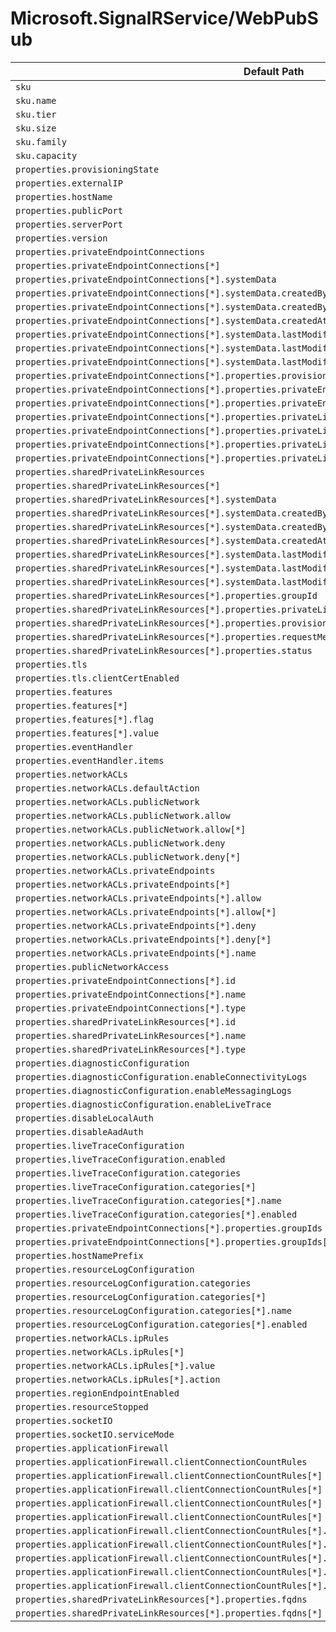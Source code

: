 # Microsoft.SignalRService/WebPubSub

| Default Path | Alias |
|---|---|
| `sku` | `Microsoft.SignalRService/webPubSub/sku` |
| `sku.name` | `Microsoft.SignalRService/webPubSub/sku.name` |
| `sku.tier` | `Microsoft.SignalRService/webPubSub/sku.tier` |
| `sku.size` | `Microsoft.SignalRService/webPubSub/sku.size` |
| `sku.family` | `Microsoft.SignalRService/webPubSub/sku.family` |
| `sku.capacity` | `Microsoft.SignalRService/webPubSub/sku.capacity` |
| `properties.provisioningState` | `Microsoft.SignalRService/webPubSub/provisioningState` |
| `properties.externalIP` | `Microsoft.SignalRService/webPubSub/externalIP` |
| `properties.hostName` | `Microsoft.SignalRService/webPubSub/hostName` |
| `properties.publicPort` | `Microsoft.SignalRService/webPubSub/publicPort` |
| `properties.serverPort` | `Microsoft.SignalRService/webPubSub/serverPort` |
| `properties.version` | `Microsoft.SignalRService/webPubSub/version` |
| `properties.privateEndpointConnections` | `Microsoft.SignalRService/webPubSub/privateEndpointConnections` |
| `properties.privateEndpointConnections[*]` | `Microsoft.SignalRService/webPubSub/privateEndpointConnections[*]` |
| `properties.privateEndpointConnections[*].systemData` | `Microsoft.SignalRService/webPubSub/privateEndpointConnections[*].systemData` |
| `properties.privateEndpointConnections[*].systemData.createdBy` | `Microsoft.SignalRService/webPubSub/privateEndpointConnections[*].systemData.createdBy` |
| `properties.privateEndpointConnections[*].systemData.createdByType` | `Microsoft.SignalRService/webPubSub/privateEndpointConnections[*].systemData.createdByType` |
| `properties.privateEndpointConnections[*].systemData.createdAt` | `Microsoft.SignalRService/webPubSub/privateEndpointConnections[*].systemData.createdAt` |
| `properties.privateEndpointConnections[*].systemData.lastModifiedBy` | `Microsoft.SignalRService/webPubSub/privateEndpointConnections[*].systemData.lastModifiedBy` |
| `properties.privateEndpointConnections[*].systemData.lastModifiedByType` | `Microsoft.SignalRService/webPubSub/privateEndpointConnections[*].systemData.lastModifiedByType` |
| `properties.privateEndpointConnections[*].systemData.lastModifiedAt` | `Microsoft.SignalRService/webPubSub/privateEndpointConnections[*].systemData.lastModifiedAt` |
| `properties.privateEndpointConnections[*].properties.provisioningState` | `Microsoft.SignalRService/webPubSub/privateEndpointConnections[*].provisioningState` |
| `properties.privateEndpointConnections[*].properties.privateEndpoint` | `Microsoft.SignalRService/webPubSub/privateEndpointConnections[*].privateEndpoint` |
| `properties.privateEndpointConnections[*].properties.privateEndpoint.id` | `Microsoft.SignalRService/webPubSub/privateEndpointConnections[*].privateEndpoint.id` |
| `properties.privateEndpointConnections[*].properties.privateLinkServiceConnectionState` | `Microsoft.SignalRService/webPubSub/privateEndpointConnections[*].privateLinkServiceConnectionState` |
| `properties.privateEndpointConnections[*].properties.privateLinkServiceConnectionState.status` | `Microsoft.SignalRService/webPubSub/privateEndpointConnections[*].privateLinkServiceConnectionState.status` |
| `properties.privateEndpointConnections[*].properties.privateLinkServiceConnectionState.description` | `Microsoft.SignalRService/webPubSub/privateEndpointConnections[*].privateLinkServiceConnectionState.description` |
| `properties.privateEndpointConnections[*].properties.privateLinkServiceConnectionState.actionsRequired` | `Microsoft.SignalRService/webPubSub/privateEndpointConnections[*].privateLinkServiceConnectionState.actionsRequired` |
| `properties.sharedPrivateLinkResources` | `Microsoft.SignalRService/webPubSub/sharedPrivateLinkResources` |
| `properties.sharedPrivateLinkResources[*]` | `Microsoft.SignalRService/webPubSub/sharedPrivateLinkResources[*]` |
| `properties.sharedPrivateLinkResources[*].systemData` | `Microsoft.SignalRService/webPubSub/sharedPrivateLinkResources[*].systemData` |
| `properties.sharedPrivateLinkResources[*].systemData.createdBy` | `Microsoft.SignalRService/webPubSub/sharedPrivateLinkResources[*].systemData.createdBy` |
| `properties.sharedPrivateLinkResources[*].systemData.createdByType` | `Microsoft.SignalRService/webPubSub/sharedPrivateLinkResources[*].systemData.createdByType` |
| `properties.sharedPrivateLinkResources[*].systemData.createdAt` | `Microsoft.SignalRService/webPubSub/sharedPrivateLinkResources[*].systemData.createdAt` |
| `properties.sharedPrivateLinkResources[*].systemData.lastModifiedBy` | `Microsoft.SignalRService/webPubSub/sharedPrivateLinkResources[*].systemData.lastModifiedBy` |
| `properties.sharedPrivateLinkResources[*].systemData.lastModifiedByType` | `Microsoft.SignalRService/webPubSub/sharedPrivateLinkResources[*].systemData.lastModifiedByType` |
| `properties.sharedPrivateLinkResources[*].systemData.lastModifiedAt` | `Microsoft.SignalRService/webPubSub/sharedPrivateLinkResources[*].systemData.lastModifiedAt` |
| `properties.sharedPrivateLinkResources[*].properties.groupId` | `Microsoft.SignalRService/webPubSub/sharedPrivateLinkResources[*].groupId` |
| `properties.sharedPrivateLinkResources[*].properties.privateLinkResourceId` | `Microsoft.SignalRService/webPubSub/sharedPrivateLinkResources[*].privateLinkResourceId` |
| `properties.sharedPrivateLinkResources[*].properties.provisioningState` | `Microsoft.SignalRService/webPubSub/sharedPrivateLinkResources[*].provisioningState` |
| `properties.sharedPrivateLinkResources[*].properties.requestMessage` | `Microsoft.SignalRService/webPubSub/sharedPrivateLinkResources[*].requestMessage` |
| `properties.sharedPrivateLinkResources[*].properties.status` | `Microsoft.SignalRService/webPubSub/sharedPrivateLinkResources[*].status` |
| `properties.tls` | `Microsoft.SignalRService/webPubSub/tls` |
| `properties.tls.clientCertEnabled` | `Microsoft.SignalRService/webPubSub/tls.clientCertEnabled` |
| `properties.features` | `Microsoft.SignalRService/webPubSub/features` |
| `properties.features[*]` | `Microsoft.SignalRService/webPubSub/features[*]` |
| `properties.features[*].flag` | `Microsoft.SignalRService/webPubSub/features[*].flag` |
| `properties.features[*].value` | `Microsoft.SignalRService/webPubSub/features[*].value` |
| `properties.eventHandler` | `Microsoft.SignalRService/webPubSub/eventHandler` |
| `properties.eventHandler.items` | `Microsoft.SignalRService/webPubSub/eventHandler.items` |
| `properties.networkACLs` | `Microsoft.SignalRService/webPubSub/networkACLs` |
| `properties.networkACLs.defaultAction` | `Microsoft.SignalRService/webPubSub/networkACLs.defaultAction` |
| `properties.networkACLs.publicNetwork` | `Microsoft.SignalRService/webPubSub/networkACLs.publicNetwork` |
| `properties.networkACLs.publicNetwork.allow` | `Microsoft.SignalRService/webPubSub/networkACLs.publicNetwork.allow` |
| `properties.networkACLs.publicNetwork.allow[*]` | `Microsoft.SignalRService/webPubSub/networkACLs.publicNetwork.allow[*]` |
| `properties.networkACLs.publicNetwork.deny` | `Microsoft.SignalRService/webPubSub/networkACLs.publicNetwork.deny` |
| `properties.networkACLs.publicNetwork.deny[*]` | `Microsoft.SignalRService/webPubSub/networkACLs.publicNetwork.deny[*]` |
| `properties.networkACLs.privateEndpoints` | `Microsoft.SignalRService/webPubSub/networkACLs.privateEndpoints` |
| `properties.networkACLs.privateEndpoints[*]` | `Microsoft.SignalRService/webPubSub/networkACLs.privateEndpoints[*]` |
| `properties.networkACLs.privateEndpoints[*].allow` | `Microsoft.SignalRService/webPubSub/networkACLs.privateEndpoints[*].allow` |
| `properties.networkACLs.privateEndpoints[*].allow[*]` | `Microsoft.SignalRService/webPubSub/networkACLs.privateEndpoints[*].allow[*]` |
| `properties.networkACLs.privateEndpoints[*].deny` | `Microsoft.SignalRService/webPubSub/networkACLs.privateEndpoints[*].deny` |
| `properties.networkACLs.privateEndpoints[*].deny[*]` | `Microsoft.SignalRService/webPubSub/networkACLs.privateEndpoints[*].deny[*]` |
| `properties.networkACLs.privateEndpoints[*].name` | `Microsoft.SignalRService/webPubSub/networkACLs.privateEndpoints[*].name` |
| `properties.publicNetworkAccess` | `Microsoft.SignalRService/webPubSub/publicNetworkAccess` |
| `properties.privateEndpointConnections[*].id` | `Microsoft.SignalRService/webPubSub/privateEndpointConnections[*].id` |
| `properties.privateEndpointConnections[*].name` | `Microsoft.SignalRService/webPubSub/privateEndpointConnections[*].name` |
| `properties.privateEndpointConnections[*].type` | `Microsoft.SignalRService/webPubSub/privateEndpointConnections[*].type` |
| `properties.sharedPrivateLinkResources[*].id` | `Microsoft.SignalRService/webPubSub/sharedPrivateLinkResources[*].id` |
| `properties.sharedPrivateLinkResources[*].name` | `Microsoft.SignalRService/webPubSub/sharedPrivateLinkResources[*].name` |
| `properties.sharedPrivateLinkResources[*].type` | `Microsoft.SignalRService/webPubSub/sharedPrivateLinkResources[*].type` |
| `properties.diagnosticConfiguration` | `Microsoft.SignalRService/webPubSub/diagnosticConfiguration` |
| `properties.diagnosticConfiguration.enableConnectivityLogs` | `Microsoft.SignalRService/webPubSub/diagnosticConfiguration.enableConnectivityLogs` |
| `properties.diagnosticConfiguration.enableMessagingLogs` | `Microsoft.SignalRService/webPubSub/diagnosticConfiguration.enableMessagingLogs` |
| `properties.diagnosticConfiguration.enableLiveTrace` | `Microsoft.SignalRService/webPubSub/diagnosticConfiguration.enableLiveTrace` |
| `properties.disableLocalAuth` | `Microsoft.SignalRService/webPubSub/disableLocalAuth` |
| `properties.disableAadAuth` | `Microsoft.SignalRService/webPubSub/disableAadAuth` |
| `properties.liveTraceConfiguration` | `Microsoft.SignalRService/webPubSub/liveTraceConfiguration` |
| `properties.liveTraceConfiguration.enabled` | `Microsoft.SignalRService/webPubSub/liveTraceConfiguration.enabled` |
| `properties.liveTraceConfiguration.categories` | `Microsoft.SignalRService/webPubSub/liveTraceConfiguration.categories` |
| `properties.liveTraceConfiguration.categories[*]` | `Microsoft.SignalRService/webPubSub/liveTraceConfiguration.categories[*]` |
| `properties.liveTraceConfiguration.categories[*].name` | `Microsoft.SignalRService/webPubSub/liveTraceConfiguration.categories[*].name` |
| `properties.liveTraceConfiguration.categories[*].enabled` | `Microsoft.SignalRService/webPubSub/liveTraceConfiguration.categories[*].enabled` |
| `properties.privateEndpointConnections[*].properties.groupIds` | `Microsoft.SignalRService/webPubSub/privateEndpointConnections[*].groupIds` |
| `properties.privateEndpointConnections[*].properties.groupIds[*]` | `Microsoft.SignalRService/webPubSub/privateEndpointConnections[*].groupIds[*]` |
| `properties.hostNamePrefix` | `Microsoft.SignalRService/webPubSub/hostNamePrefix` |
| `properties.resourceLogConfiguration` | `Microsoft.SignalRService/webPubSub/resourceLogConfiguration` |
| `properties.resourceLogConfiguration.categories` | `Microsoft.SignalRService/webPubSub/resourceLogConfiguration.categories` |
| `properties.resourceLogConfiguration.categories[*]` | `Microsoft.SignalRService/webPubSub/resourceLogConfiguration.categories[*]` |
| `properties.resourceLogConfiguration.categories[*].name` | `Microsoft.SignalRService/webPubSub/resourceLogConfiguration.categories[*].name` |
| `properties.resourceLogConfiguration.categories[*].enabled` | `Microsoft.SignalRService/webPubSub/resourceLogConfiguration.categories[*].enabled` |
| `properties.networkACLs.ipRules` | `Microsoft.SignalRService/webPubSub/networkACLs.ipRules` |
| `properties.networkACLs.ipRules[*]` | `Microsoft.SignalRService/webPubSub/networkACLs.ipRules[*]` |
| `properties.networkACLs.ipRules[*].value` | `Microsoft.SignalRService/webPubSub/networkACLs.ipRules[*].value` |
| `properties.networkACLs.ipRules[*].action` | `Microsoft.SignalRService/webPubSub/networkACLs.ipRules[*].action` |
| `properties.regionEndpointEnabled` | `Microsoft.SignalRService/webPubSub/regionEndpointEnabled` |
| `properties.resourceStopped` | `Microsoft.SignalRService/webPubSub/resourceStopped` |
| `properties.socketIO` | `Microsoft.SignalRService/webPubSub/socketIO` |
| `properties.socketIO.serviceMode` | `Microsoft.SignalRService/webPubSub/socketIO.serviceMode` |
| `properties.applicationFirewall` | `Microsoft.SignalRService/webPubSub/applicationFirewall` |
| `properties.applicationFirewall.clientConnectionCountRules` | `Microsoft.SignalRService/webPubSub/applicationFirewall.clientConnectionCountRules` |
| `properties.applicationFirewall.clientConnectionCountRules[*]` | `Microsoft.SignalRService/webPubSub/applicationFirewall.clientConnectionCountRules[*]` |
| `properties.applicationFirewall.clientConnectionCountRules[*]` | `Microsoft.SignalRService/webPubSub/applicationFirewall.clientConnectionCountRules[*].ThrottleByUserIdRule` |
| `properties.applicationFirewall.clientConnectionCountRules[*]` | `Microsoft.SignalRService/webPubSub/applicationFirewall.clientConnectionCountRules[*].ThrottleByJwtSignatureRule` |
| `properties.applicationFirewall.clientConnectionCountRules[*]` | `Microsoft.SignalRService/webPubSub/applicationFirewall.clientConnectionCountRules[*].ThrottleByJwtCustomClaimRule` |
| `properties.applicationFirewall.clientConnectionCountRules[*].maxCount` | `Microsoft.SignalRService/webPubSub/applicationFirewall.clientConnectionCountRules[*].ThrottleByUserIdRule.maxCount` |
| `properties.applicationFirewall.clientConnectionCountRules[*].maxCount` | `Microsoft.SignalRService/webPubSub/applicationFirewall.clientConnectionCountRules[*].ThrottleByJwtSignatureRule.maxCount` |
| `properties.applicationFirewall.clientConnectionCountRules[*].maxCount` | `Microsoft.SignalRService/webPubSub/applicationFirewall.clientConnectionCountRules[*].ThrottleByJwtCustomClaimRule.maxCount` |
| `properties.applicationFirewall.clientConnectionCountRules[*].claimName` | `Microsoft.SignalRService/webPubSub/applicationFirewall.clientConnectionCountRules[*].ThrottleByJwtCustomClaimRule.claimName` |
| `properties.applicationFirewall.clientConnectionCountRules[*].type` | `Microsoft.SignalRService/webPubSub/applicationFirewall.clientConnectionCountRules[*].type` |
| `properties.sharedPrivateLinkResources[*].properties.fqdns` | `Microsoft.SignalRService/webPubSub/sharedPrivateLinkResources[*].fqdns` |
| `properties.sharedPrivateLinkResources[*].properties.fqdns[*]` | `Microsoft.SignalRService/webPubSub/sharedPrivateLinkResources[*].fqdns[*]` |

